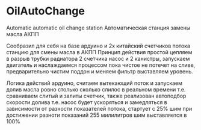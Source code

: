 # OilAutoСhange
Automatic automatic oil change station  Автоматическая станция замены масла АКПП

Сообразил для себя на базе ардуино и 2х китайский счетчиков потока станцию для смены масла в АКПП 
Принцип действия простой цепляем в разрыв трубки радиатора 2 счетчика насос и 2 канистры, запускаем
двигатель и наслаждаемся процессом пока чистое не потечет на сливе, предварительно чистим поддон и меняем фильтр 
выставляем уровень.

Логика действий ардуино, считаем вытекающий поток и запускаем долив масла ровно столько сколько слилос в реальном времени
т.е. сравниваем слитый и залиты счетчик, также реализован автоподбор скорости долива т.е. насос будет ускоряться и замедляться 
в зависимости от разности показателей потока, стартует с 25% шим при достижении разноти показаний 255 милилитров шим 
выставляется в 100%
